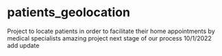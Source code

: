 # patients_geolocation
Project to locate patients in order to facilitate their home appointments by medical specialists
amazing project
next stage of our process
10/1/2022
add update